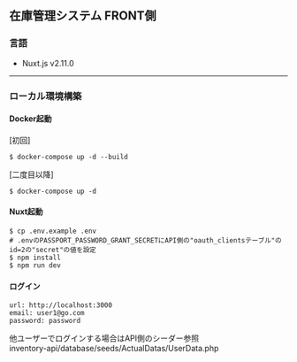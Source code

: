 ## 在庫管理システム FRONT側

### 言語
- Nuxt.js v2.11.0

***
### ローカル環境構築

#### Docker起動
[初回]
```
$ docker-compose up -d --build
```
[二度目以降]
```
$ docker-compose up -d
```
#### Nuxt起動
```
$ cp .env.example .env
# .envのPASSPORT_PASSWORD_GRANT_SECRETにAPI側の"oauth_clientsテーブル"のid=2の"secret"の値を設定
$ npm install
$ npm run dev
```

#### ログイン
```
url: http://localhost:3000
email: user1@go.com
password: password
```

他ユーザーでログインする場合はAPI側のシーダー参照 <br>
inventory-api/database/seeds/ActualDatas/UserData.php



